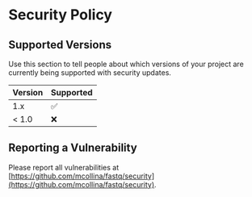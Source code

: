 ﻿# Security Policy

## Supported Versions

Use this section to tell people about which versions of your project are
currently being supported with security updates.

| Version | Supported          |
| ------- | ------------------ |
| 1.x     | :white_check_mark: |
| < 1.0   | :x:                |

## Reporting a Vulnerability

Please report all vulnerabilities at [https://github.com/mcollina/fastq/security](https://github.com/mcollina/fastq/security).